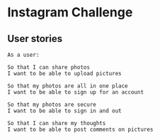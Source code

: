 Instagram Challenge
===================

## User stories

```
As a user:

So that I can share photos
I want to be able to upload pictures

So that my photos are all in one place
I want to be able to sign up for an account

So that my photos are secure
I want to be able to sign in and out

So that I can share my thoughts
I want to be able to post comments on pictures
```
